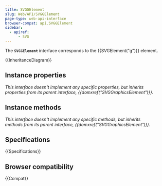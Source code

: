 ```yaml
---
title: SVGGElement
slug: Web/API/SVGGElement
page-type: web-api-interface
browser-compat: api.SVGGElement
sidebar:
  - apiref:
      - SVG
---
```


The **`SVGGElement`** interface corresponds to the {{SVGElement("g")}} element.

{{InheritanceDiagram}}

## Instance properties

_This interface doesn't implement any specific properties, but inherits properties from its parent interface, {{domxref("SVGGraphicsElement")}}._

## Instance methods

_This interface doesn't implement any specific methods, but inherits methods from its parent interface, {{domxref("SVGGraphicsElement")}}._

## Specifications

{{Specifications}}

## Browser compatibility

{{Compat}}
